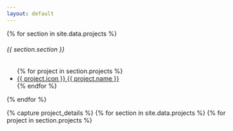 ```yaml
---
layout: default
---
```


{% for section in site.data.projects %}
  <h6 class="sidebar-heading d-flex justify-content-between align-items-center px-3 mt-4 mb-1 text-muted">
    <span>{{ section.section }}</span>
  </h6>
  <ul class="nav flex-column">
    {% for project in section.projects %}
      <li class="nav-item">
        <a class="nav-link project-link" href="#" data-target="{{ project.id }}">
          {{ project.icon }} {{ project.name }}
        </a>
      </li>
    {% endfor %}
  </ul>
{% endfor %}

{% capture project_details %}
  {% for section in site.data.projects %}
    {% for project in section.projects %}
      <div id="{{ project.id }}" class="project-detail" style="display: none;">
        <div class="project-header">
          <h2>
            {{ project.name }}
            {% for link in project.links %}
              <a href="{{ link.url }}" target="_blank" class="btn btn-outline-secondary btn-sm">
                {% if link.name == "Source" %}
                  <ion-icon name="logo-github" class="me-1"></ion-icon>
                {% endif %}
                {{ link.name }}
              </a>
            {% endfor %}
          </h2>
          <p class="lead">{{ project.short_description }}</p>
          <hr>
        </div>

        <div class="project-demo">
          {% if project.demo.size > 0 %}
            <div class="demo-media">
              {% for item in project.demo %}
                <img src="{{ item }}" class="img-fluid rounded border mb-3" alt="{{ project.name }} screenshot">
              {% endfor %}
            </div>
          {% endif %}
        </div>

        <div class="project-content">
          {{ project.long_description | markdownify }}
        </div>
      </div>
    {% endfor %}
  {% endfor %}
{% endcapture %}

<script>
  const projectDetailsHTML = `{{ project_details }}`;
</script>
